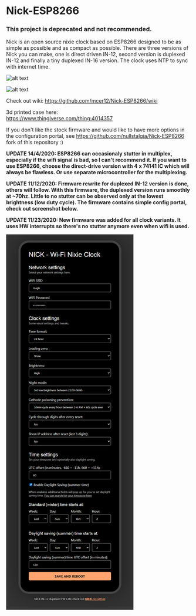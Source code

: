 # Nick-ESP8266

### This project is deprecated and not recommended.

Nick is an open source nixie clock based on ESP8266 designed to be as simple as possible and as compact as possible. There are three versions of Nick you can make, one is direct driven IN-12, second version is duplexed IN-12 and finally a tiny duplexed IN-16 version. The clock uses NTP to sync with internet time.

![alt text](https://github.com/mcer12/Nick-ESP8266/raw/master/Media/IN16_duplexed.jpg)
  
![alt text](https://github.com/mcer12/Nick-ESP8266/raw/master/Media/IN12.jpg)

Check out wiki:
https://github.com/mcer12/Nick-ESP8266/wiki

3d printed case here:  
https://www.thingiverse.com/thing:4014357

If you don't like the stock firmware and would like to have more options in the configuration portal, see https://github.com/nullstalgia/Nick-ESP8266 fork of this repository :)
  
**UPDATE 14/4/2020: ESP8266 can occasionaly stutter in multiplex, especially if the wifi signal is bad, so I can't recommend it. If you want to use ESP8266, choose the direct-drive version with 4 x 74141 IC which will always be flawless. Or use separate microcontroller for the multiplexing.**
  
**UPDATE 11/12/2020: Firmware rewrite for duplexed IN-12 version is done, others will follow. With this firmware, the duplexed version runs smoothly at ~70hz. Little to no stutter can be observed only at the lowest brightness (low duty cycle). The firmware contains simple config portal, check out screenshot below.**

**UPDATE 11/23/2020: New firmware was added for all clock variants. It uses HW interrupts so there's no stutter anymore even when wifi is used.**

![alt text](https://github.com/mcer12/Nick-ESP8266/raw/master/Media/config_portal.png)
